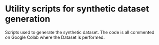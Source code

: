 # Utility scripts for synthetic dataset generation

Scripts used to generate the synthetic dataset. The code is all commented on Google Colab where the Dataset is performed.

